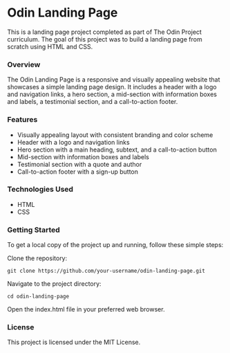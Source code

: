 # Odin Landing Page
This is a landing page project completed as part of The Odin Project curriculum. The goal of this project was to build a landing page from scratch using HTML and CSS.

### Overview
The Odin Landing Page is a responsive and visually appealing website that showcases a simple landing page design. It includes a header with a logo and navigation links, a hero section, a mid-section with information boxes and labels, a testimonial section, and a call-to-action footer.

### Features
* Visually appealing layout with consistent branding and color scheme
* Header with a logo and navigation links
* Hero section with a main heading, subtext, and a call-to-action button
* Mid-section with information boxes and labels
* Testimonial section with a quote and author
* Call-to-action footer with a sign-up button

### Technologies Used
* HTML
* CSS

### Getting Started
To get a local copy of the project up and running, follow these simple steps:

Clone the repository:

    git clone https://github.com/your-username/odin-landing-page.git

Navigate to the project directory:

    cd odin-landing-page

Open the index.html file in your preferred web browser.

### License
This project is licensed under the MIT License.